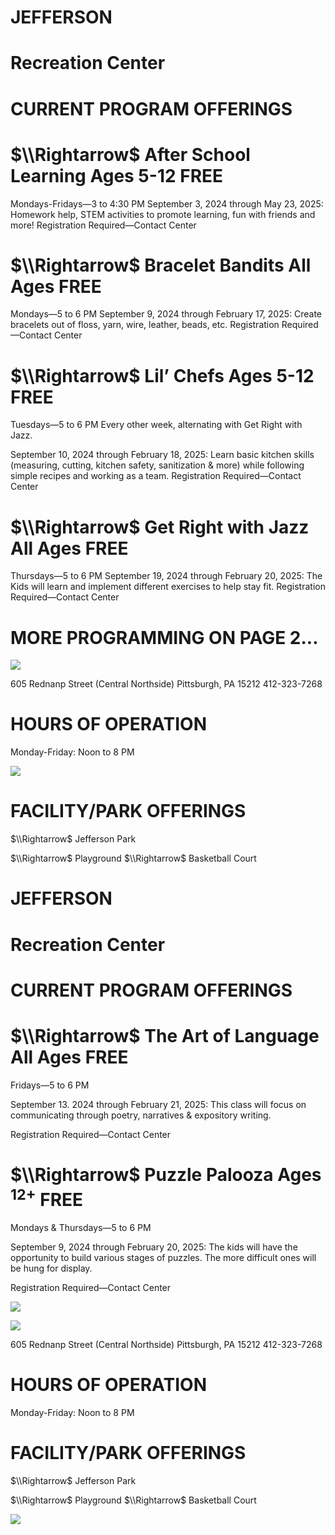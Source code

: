 # JEFFERSON

# Recreation Center

# CURRENT PROGRAM OFFERINGS

# $\\Rightarrow$ After School Learning Ages 5-12 FREE

Mondays-Fridays—3 to 4:30 PM September 3, 2024 through May 23, 2025: Homework help, STEM activities to promote learning, fun with friends and more! Registration Required—Contact Center

# $\\Rightarrow$ Bracelet Bandits All Ages FREE

Mondays—5 to 6 PM September 9, 2024 through February 17, 2025: Create bracelets out of floss, yarn, wire, leather, beads, etc. Registration Required—Contact Center

# $\\Rightarrow$ Lil’ Chefs Ages 5-12 FREE

Tuesdays—5 to 6 PM Every other week, alternating with Get Right with Jazz.

September 10, 2024 through February 18, 2025: Learn basic kitchen skills (measuring, cutting, kitchen safety, sanitization & more) while following simple recipes and working as a team. Registration Required—Contact Center

# $\\Rightarrow$ Get Right with Jazz All Ages FREE

Thursdays—5 to 6 PM September 19, 2024 through February 20, 2025: The Kids will learn and implement different exercises to help stay fit. Registration Required—Contact Center

# MORE PROGRAMMING ON PAGE 2...

![](https://www.pittsburghpa.gov/files/assets/city/v/1/parks/documents/rec-witner-2024-25/images/427b5a662b2015b89d4f77c84873c93ee01a6a7cb156bb30f16f7856961f99b4.jpg)

605 Rednanp Street (Central Northside) Pittsburgh, PA 15212 412-323-7268

# HOURS OF OPERATION

Monday-Friday: Noon to 8 PM

![](https://www.pittsburghpa.gov/files/assets/city/v/1/parks/documents/rec-witner-2024-25/images/cb3d5462f90a2da959af241d7957d957da6e1bb3930bfdfe48709f92974f9614.jpg)

# FACILITY/PARK OFFERINGS

$\\Rightarrow$ Jefferson Park

$\\Rightarrow$ Playground $\\Rightarrow$ Basketball Court

# JEFFERSON

# Recreation Center

# CURRENT PROGRAM OFFERINGS

# $\\Rightarrow$ The Art of Language All Ages FREE

Fridays—5 to 6 PM

September 13. 2024 through February 21, 2025: This class will focus on communicating through poetry, narratives & expository writing.

Registration Required—Contact Center

# $\\Rightarrow$ Puzzle Palooza Ages $^ { 1 2 + }$ FREE

Mondays & Thursdays—5 to 6 PM

September 9, 2024 through February 20, 2025: The kids will have the opportunity to build various stages of puzzles. The more difficult ones will be hung for display.

Registration Required—Contact Center

![](https://www.pittsburghpa.gov/files/assets/city/v/1/parks/documents/rec-witner-2024-25/images/9c96779d00909a8d59f5e1da11d69f9a4a434a86efb72b471d08aff6d4b49f86.jpg)

![](https://www.pittsburghpa.gov/files/assets/city/v/1/parks/documents/rec-witner-2024-25/images/6b00e96deb57f3670c27a039fd9179577c55494446c16b53cfe7fed2a47c96e4.jpg)

605 Rednanp Street (Central Northside) Pittsburgh, PA 15212 412-323-7268

# HOURS OF OPERATION

Monday-Friday: Noon to 8 PM

# FACILITY/PARK OFFERINGS

$\\Rightarrow$ Jefferson Park

$\\Rightarrow$ Playground $\\Rightarrow$ Basketball Court

![](https://www.pittsburghpa.gov/files/assets/city/v/1/parks/documents/rec-witner-2024-25/images/19693b192a59b76c72c270570836bc521d3f486bff3fd52671a23141ddf70de4.jpg)
